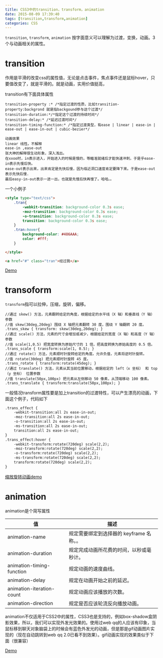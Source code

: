 ```yaml
---
title: CSS3中的transition，transform，animation
date: 2015-08-09 17:39:40
tags: [transition,transform,animation]
categories: CSS
---
```


`transition`, `transform`, `animation` 按字面意义可以理解为过渡，变换，动画。3个与动画相关的属性。

<!--more-->

# transition

作用是平滑的改变css的属性值，无论是点击事件，焦点事件还是鼠标hover，只要值改变了，就是平滑的。就是动画，实用价值挺高，

transition有下面具体属性

```
transition-property :* /*指定过渡的性质，比如transition-property:backgrond 就是指backgound参与这个过渡*/
transition-duration:*/*指定这个过渡的持续时间*/
transition-delay:* /*延迟过渡时间*/
transition-timing-function:* /*指定过渡类型，有ease | linear | ease-in | ease-out | ease-in-out | cubic-bezier*/

动画效果
linear 线性。不解释
ease-in ,ease-out 
张大神的解释很生动形象，深入浅出。
在xxoo时，in表示进入，开始进入的时候是慢的，等瞄准就绪后才能快速冲刺，于是乎ease-in表示先慢后快。
ease-out表示出来，出来肯定是先快后慢，因为临近洞口速度肯定要降下来。于是ease-out表示先快后慢.
最后easy-in-out表示一进一出，也就是先慢后快再慢了。哈哈。。
```

一个小例子
```html
<style type="text/css">
    .tran{
        -webkit-transition: background-color 0.3s ease;
        -moz-transition: background-color 0.3s ease;
        -o-transition: background-color 0.3s ease;
        transition: background-color 0.3s ease;
    }
    .tran:hover{
        background-color: #486AAA;
        color: #fff;
    }

</style>

<a href="#" class="tran">经过我</a>
```

[Demo](/Demo/transition.html)

# transoform

`transform`指可以拉伸，压缩，旋转，偏移。

```
//通过 skew() 方法，元素翻转给定的角度，根据给定的水平线（X 轴）和垂直线（Y 轴）参数
//值 skew(30deg,20deg) 围绕 X 轴把元素翻转 30 度，围绕 Y 轴翻转 20 度。
.trans_skew { transform: skew(30deg,20deg); }
//通过 scale() 方法，元素的尺寸会增加或减少，根据给定的宽度（X 轴）和高度（Y 轴）参数
//值 scale(1,0.5) 把宽度转换为原始尺寸的 1 倍，把高度转换为原始高度的 0.5 倍。
.trans_scale { transform:scale(1, 0.5); }
//通过 rotate() 方法，元素顺时针旋转给定的角度。允许负值，元素将逆时针旋转。
//值 rotate(30deg) 把元素顺时针旋转 45 度。
.trans_rotate { transform:rotate(45deg); }
//通过 translate() 方法，元素从其当前位置移动，根据给定的 left（x 坐标） 和 top（y 坐标） 位置参数
//值 translate(50px,100px) 把元素从左侧移动 50 像素，从顶端移动 100 像素。
.trans_translate { transform:translate(50px,100px); }
```

一般情况transform属性要是加上transition的过渡特性，可以产生漂亮的动画，下面这个例子，代码如下

```html
.trans_effect {
    -webkit-transition:all 2s ease-in-out;
    -moz-transition:all 2s ease-in-out;
    -o-transition:all 2s ease-in-out;
    -ms-transition:all 2s ease-in-out;    
    transition:all 2s ease-in-out;
}
.trans_effect:hover {
    -webkit-transform:rotate(720deg) scale(2,2);
    -moz-transform:rotate(720deg) scale(2,2);
    -o-transform:rotate(720deg) scale(2,2);
    -ms-transform:rotate(720deg) scale(2,2);
    transform:rotate(720deg) scale(2,2);        
}
```

[缩放旋转动画demo](/Demo/transform.html)

# animation

animation是个简写属性

|值|描述|
|--------------|------------------------------|
|animation-name|  规定需要绑定到选择器的 keyframe 名称。。|
|animation-duration | 规定完成动画所花费的时间，以秒或毫秒计。|
|animation-timing-function|   规定动画的速度曲线。|
|animation-delay| 规定在动画开始之前的延迟。|
|animation-iteration-count|   规定动画应该播放的次数。|
|animation-direction| 规定是否应该轮流反向播放动画。|

animation不仅适用于CSS2中的属性，CSS3也是支持的，例如box-shadow盒阴影效果，所以，我们可以实现外发光效果的。使用过web qq的人应该有印象，当鼠标移到聊天对象脑袋上的时候会有蓝色外发光的动画，但是那是gif动画图片实现的（现在自动跳转到web qq 2.0已看不到效果）。gif动画实现的效果类似于下面（很兼容）

[Demo](/demo/animation.html)

